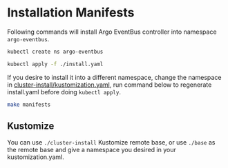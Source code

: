 # Installation Manifests

Following commands will install Argo EventBus controller into namespace
`argo-eventbus`.

```sh
kubectl create ns argo-eventbus

kubectl apply -f ./install.yaml
```

If you desire to install it into a different namespace, change the namespace in
[cluster-install/kustomization.yaml](cluster-install/kustomization.yaml), run
command below to regenerate install.yaml before doing `kubectl apply`.

```sh
make manifests
```

## Kustomize

You can use `./cluster-install` Kustomize remote base, or use `./base` as the
remote base and give a namespace you desired in your kustomization.yaml.

